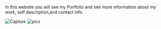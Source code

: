 In this website you will see my Portfolio and see more information about my work, self description,and contact info.

![Capture](https://user-images.githubusercontent.com/107505768/175452095-7face9c5-18a7-4de7-81a1-aeed1f056cad.PNG)
![pics](https://user-images.githubusercontent.com/107505768/175452114-43075b51-5694-473c-9110-2c5258440800.PNG)
